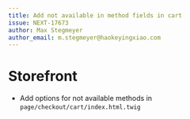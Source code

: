 ```yaml
---
title: Add not available in method fields in cart
issue: NEXT-17673
author: Max Stegmeyer
author_email: m.stegmeyer@haokeyingxiao.com
---
```

# Storefront
* Add options for not available methods in `page/checkout/cart/index.html.twig`
